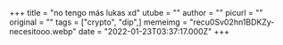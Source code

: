 +++
title = "no tengo más lukas xd"
utube = ""
author = ""
picurl = ""
original = ""
tags = ["crypto", "dip",]
memeimg = "recu0Sv02hn1BDKZy-necesitooo.webp"
date = "2022-01-23T03:37:17.000Z"
+++
